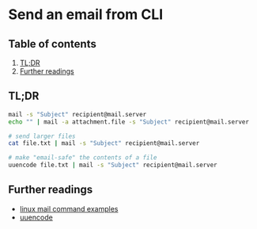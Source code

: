 # Send an email from CLI

## Table of contents <!-- omit in toc -->

1. [TL;DR](#tldr)
1. [Further readings](#further-readings)

## TL;DR

```sh
mail -s "Subject" recipient@mail.server
echo "" | mail -a attachment.file -s "Subject" recipient@mail.server

# send larger files
cat file.txt | mail -s "Subject" recipient@mail.server

# make "email-safe" the contents of a file
uuencode file.txt | mail -s "Subject" recipient@mail.server
```

## Further readings

- [linux mail command examples]
- [uuencode]

<!--
  References
  -->

<!-- Others -->
[linux mail command examples]: https://www.binarytides.com/linux-mail-command-examples/
[uuencode]: https://linux.101hacks.com/unix/uuencode/
